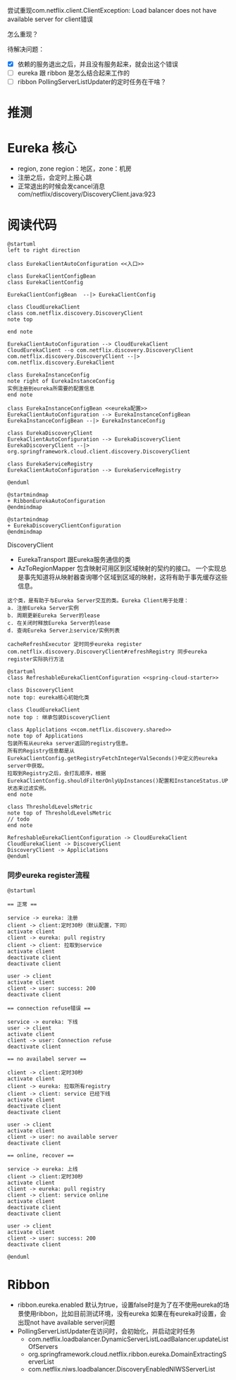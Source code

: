 尝试重现com.netflix.client.ClientException: Load balancer does not have available server for client错误

怎么重现？

待解决问题：

- [x] 依赖的服务退出之后，并且没有服务起来，就会出这个错误
- [ ] eureka 跟 ribbon 是怎么结合起来工作的
- [ ] ribbon PollingServerListUpdater的定时任务在干啥？

# 推测

# Eureka 核心

- region, zone
  region：地区，zone：机房
- 注册之后，会定时上报心跳
- 正常退出的时候会发cancel消息 com/netflix/discovery/DiscoveryClient.java:923

# 阅读代码

```puml
@startuml
left to right direction

class EurekaClientAutoConfiguration <<入口>>

class EurekaClientConfigBean
class EurekaClientConfig

EurekaClientConfigBean  --|> EurekaClientConfig

class CloudEurekaClient
class com.netflix.discovery.DiscoveryClient
note top

end note

EurekaClientAutoConfiguration --> CloudEurekaClient
CloudEurekaClient --o com.netflix.discovery.DiscoveryClient
com.netflix.discovery.DiscoveryClient --|> com.netflix.discovery.EurekaClient

class EurekaInstanceConfig
note right of EurekaInstanceConfig
实例注册到eureka所需要的配置信息
end note 

class EurekaInstanceConfigBean <<eureka配置>>
EurekaClientAutoConfiguration --> EurekaInstanceConfigBean
EurekaInstanceConfigBean --|> EurekaInstanceConfig
 
class EurekaDiscoveryClient
EurekaClientAutoConfiguration --> EurekaDiscoveryClient
EurekaDiscoveryClient --|> org.springframework.cloud.client.discovery.DiscoveryClient 

class EurekaServiceRegistry
EurekaClientAutoConfiguration --> EurekaServiceRegistry 

@enduml
```

```puml
@startmindmap
+ RibbonEurekaAutoConfiguration
@endmindmap
```

```puml
@startmindmap
+ EurekaDiscoveryClientConfiguration
@endmindmap
```

DiscoveryClient

- EurekaTransport 跟Eureka服务通信的类
- AzToRegionMapper 包含映射可用区到区域映射的契约的接口。 一个实现总是事先知道将从映射器查询哪个区域到区域的映射，这将有助于事先缓存这些信息。

```text
这个类，是有助于与Eureka Server交互的类。Eureka Client用于处理：
a. 注册Eureka Server实例
b. 周期更新Eureka Server的lease
c. 在关闭时释放Eureka Server的lease
d. 查询Eureka Server上service/实例列表

cacheRefreshExecutor 定时同步eureka register
com.netflix.discovery.DiscoveryClient#refreshRegistry 同步eureka register实际执行方法
```

```puml
@startuml
class RefreshableEurekaClientConfiguration <<spring-cloud-starter>>

class DiscoveryClient
note top: eureka核心初始化类

class CloudEurekaClient
note top : 继承包装DiscoveryClient 

class Appliclations <<com.netflix.discovery.shared>>
note top of Applications
包装所有从eureka server返回的registry信息。
所有的Registry信息都是从EurekaClientConfig.getRegistryFetchIntegerValSeconds()中定义的eureka server中获取。
拉取到Registry之后，会打乱顺序，根据EurekaClientConfig.shouldFilterOnlyUpInstances()配置和InstanceStatus.UP状态来过滤实例。
end note

class ThresholdLevelsMetric
note top of ThresholdLevelsMetric
// todo
end note

RefreshableEurekaClientConfiguration -> CloudEurekaClient
CloudEurekaClient -> DiscoveryClient
DiscoveryClient -> Appliclations
@enduml
```

### 同步eureka register流程
```puml
@startuml

== 正常 ==

service -> eureka: 注册
client -> client:定时30秒（默认配置，下同）
activate client
client -> eureka: pull registry
client -> client: 拉取到service
activate client
deactivate client
deactivate client

user -> client
activate client
client -> user: success: 200
deactivate client

== connection refuse错误 ==

service -> eureka: 下线
user -> client
activate client
client -> user: Connection refuse
deactivate client

== no availabel server ==

client -> client:定时30秒
activate client
client -> eureka: 拉取所有registry
client -> client: service 已经下线
activate client
deactivate client
deactivate client

user -> client
activate client
client -> user: no available server
deactivate client

== online, recover ==

service -> eureka: 上线
client -> client:定时30秒
activate client
client -> eureka: pull registry
client -> client: service online
activate client
deactivate client
deactivate client

user -> client
activate client
client -> user: success: 200
deactivate client

@enduml
```

# Ribbon

- ribbon.eureka.enabled 默认为true，设置false时是为了在不使用eureka的场景使用ribbon，比如目前测试环境，没有eureka
  如果在有eureka时设置，会出现not have available server问题
- PollingServerListUpdater在访问时，会初始化，并启动定时任务
  - com.netflix.loadbalancer.DynamicServerListLoadBalancer.updateListOfServers
  - org.springframework.cloud.netflix.ribbon.eureka.DomainExtractingServerList
  - com.netflix.niws.loadbalancer.DiscoveryEnabledNIWSServerList
